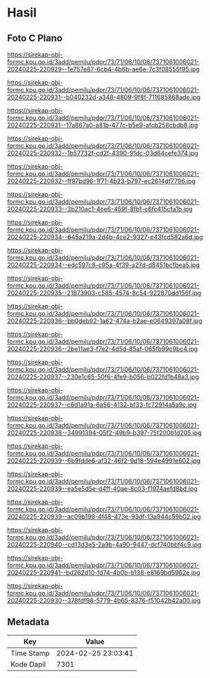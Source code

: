 # Hasil

## Foto C Plano

https://sirekap-obj-formc.kpu.go.id/3add/pemilu/pdpr/73/71/06/10/06/7371061006021-20240225-220929--1e757e87-6cb4-4b6b-ae6e-7c3f08555f95.jpg

https://sirekap-obj-formc.kpu.go.id/3add/pemilu/pdpr/73/71/06/10/06/7371061006021-20240225-220931--b040232d-a348-4809-9f8f-711685868ade.jpg

https://sirekap-obj-formc.kpu.go.id/3add/pemilu/pdpr/73/71/06/10/06/7371061006021-20240225-220931--17a867a0-a81b-477c-b5e9-afcb258cbdb8.jpg

https://sirekap-obj-formc.kpu.go.id/3add/pemilu/pdpr/73/71/06/10/06/7371061006021-20240225-220932--1b57732f-cd2f-4390-91dc-03d64cefe374.jpg

https://sirekap-obj-formc.kpu.go.id/3add/pemilu/pdpr/73/71/06/10/06/7371061006021-20240225-220932--ff97bd96-1f71-4b23-b797-ec2614df7796.jpg

https://sirekap-obj-formc.kpu.go.id/3add/pemilu/pdpr/73/71/06/10/06/7371061006021-20240225-220933--3b210ac1-4ce6-459f-8fb1-c6fc415cfa1b.jpg

https://sirekap-obj-formc.kpu.go.id/3add/pemilu/pdpr/73/71/06/10/06/7371061006021-20240225-220934--645a219a-2d4b-4ce2-9327-e43fcd582a6d.jpg

https://sirekap-obj-formc.kpu.go.id/3add/pemilu/pdpr/73/71/06/10/06/7371061006021-20240225-220934--edc597c8-c95a-4f39-a27d-d8451bcfbea5.jpg

https://sirekap-obj-formc.kpu.go.id/3add/pemilu/pdpr/73/71/06/10/06/7371061006021-20240225-220935--21873903-c585-4574-8c54-922870dd156f.jpg

https://sirekap-obj-formc.kpu.go.id/3add/pemilu/pdpr/73/71/06/10/06/7371061006021-20240225-220936--bb0deb92-1a62-474a-b2ae-e0649397a08f.jpg

https://sirekap-obj-formc.kpu.go.id/3add/pemilu/pdpr/73/71/06/10/06/7371061006021-20240225-220936--2be11ae3-f7e2-4d5d-85af-065fb99c9bc4.jpg

https://sirekap-obj-formc.kpu.go.id/3add/pemilu/pdpr/73/71/06/10/06/7371061006021-20240225-220937--230e1c65-50f6-4fe9-b056-b022fd1b48a3.jpg

https://sirekap-obj-formc.kpu.go.id/3add/pemilu/pdpr/73/71/06/10/06/7371061006021-20240225-220937--c6d1a91a-6a56-4132-bf33-fc72914a5a9c.jpg

https://sirekap-obj-formc.kpu.go.id/3add/pemilu/pdpr/73/71/06/10/06/7371061006021-20240225-220938--34991394-05f2-49b9-b397-75f200b1d205.jpg

https://sirekap-obj-formc.kpu.go.id/3add/pemilu/pdpr/73/71/06/10/06/7371061006021-20240225-220939--6b9fdde6-af32-46f2-9d18-594e4991e602.jpg

https://sirekap-obj-formc.kpu.go.id/3add/pemilu/pdpr/73/71/06/10/06/7371061006021-20240225-220939--ea5e5d5e-d4ff-40ae-8c03-f1974aefd8bd.jpg

https://sirekap-obj-formc.kpu.go.id/3add/pemilu/pdpr/73/71/06/10/06/7371061006021-20240225-220939--ac09b198-4f48-473e-93df-13a944c59b02.jpg

https://sirekap-obj-formc.kpu.go.id/3add/pemilu/pdpr/73/71/06/10/06/7371061006021-20240225-220940--cd13d3e5-2a9b-4a90-9447-dcf740bbf4c9.jpg

https://sirekap-obj-formc.kpu.go.id/3add/pemilu/pdpr/73/71/06/10/06/7371061006021-20240225-220941--bd262d10-fd74-4b0b-b138-e8169bd5962e.jpg

https://sirekap-obj-formc.kpu.go.id/3add/pemilu/pdpr/73/71/06/10/06/7371061006021-20240225-220930--378fdf98-5779-4b65-8376-f51042b42a00.jpg


## Metadata

| Key        | Value               |
| ---------- | ------------------- |
| Time Stamp | 2024-02-25 23:03:41 |
| Kode Dapil | 7301                |



